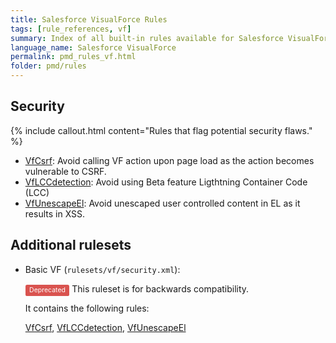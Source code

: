 ```yaml
---
title: Salesforce VisualForce Rules
tags: [rule_references, vf]
summary: Index of all built-in rules available for Salesforce VisualForce
language_name: Salesforce VisualForce
permalink: pmd_rules_vf.html
folder: pmd/rules
---
```

## Security

{% include callout.html content="Rules that flag potential security flaws." %}

*   [VfCsrf](pmd_rules_vf_security.html#vfcsrf): Avoid calling VF action upon page load as the action becomes vulnerable to CSRF.
*   [VfLCCdetection](pmd_rules_vf_security.html#vflccdetection): Avoid using Beta feature Ligthtning Container Code (LCC)
*   [VfUnescapeEl](pmd_rules_vf_security.html#vfunescapeel): Avoid unescaped user controlled content in EL as it results in XSS.

## Additional rulesets

*   Basic VF (`rulesets/vf/security.xml`):

    <span style="border-radius: 0.25em; color: #fff; padding: 0.2em 0.6em 0.3em; display: inline; background-color: #d9534f; font-size: 75%;">Deprecated</span>  This ruleset is for backwards compatibility.

    It contains the following rules:

    [VfCsrf](pmd_rules_vf_security.html#vfcsrf), [VfLCCdetection](pmd_rules_vf_security.html#vflccdetection), [VfUnescapeEl](pmd_rules_vf_security.html#vfunescapeel)


